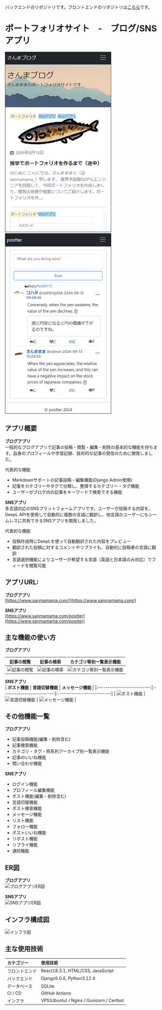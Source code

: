 バックエンドのリポジトリです。フロントエンドのリポジトリは<a href=https://github.com/sanmamama/portfolio_frontend>こちら</a>です。  

# ポートフォリオサイト　-　ブログ/SNSアプリ
![service_blog](https://github.com/sanmamama/portfolio_frontend/blob/main/public/images/readme/blog.png)　
![service_postter](https://github.com/sanmamama/portfolio_frontend/blob/main/public/images/readme/postter.png)

## アプリ概要
**ブログアプリ**  
一般的なブログアプリで記事の投稿・閲覧・編集・削除の基本的な機能を持ちます。自身のプロフィールや学習記録、技術的な記事の発信のために開発しました。

代表的な機能  
- Markdownサポートの記事投稿・編集機能(Django Admin使用)  
- 記事をカテゴリーやタグで分類し、整理するカテゴリー・タグ機能  
- ユーザーがブログ内の記事をキーワードで検索できる機能  

**SNSアプリ**  
多言語対応のSNSプラットフォームアプリです。ユーザーが投稿する内容を、DeepL APIを使用して自動的に複数の言語に翻訳し、他言語のユーザーにもシームレスに共有できるSNSアプリを開発しました。  

代表的な機能    
- 投稿作成時にDeepLを使って自動翻訳された内容をプレビュー  
- 翻訳された投稿に対するコメントやリプライも、自動的に投稿者の言語に翻訳  
- 言語選択機能によりユーザーが希望する言語（英語と日本語のみ対応）でフィードを閲覧可能  

## アプリURL:  
**ブログアプリ**  
[https://www.sanmamama.com/](https://www.sanmamama.com/)  

**SNSアプリ**  
[https://www.sanmamama.com/postter](https://www.sanmamama.com/postter)  

## 主な機能の使い方
**ブログアプリ**

|        **記事の閲覧**        |         **記事の検索**          |      **カテゴリ等別一覧表示機能**       |
|:---------------------------:|:--------------------------:|:---------------------------:|
| <img src="public/images/readme/view.gif" alt="記事の閲覧" width="200"> | <img src="public/images/readme/search.gif" alt="記事の検索" width="200"> | <img src="public/images/readme/listview.gif" alt="カテゴリ等別一覧表示機能" width="200"> |

**SNSアプリ**  
|        **ポスト機能**        |         **言語切替機能**          |      **メッセージ機能**       |
|:---------------------------:|:--------------------------:|:---------------------------:|
| <img src="public/images/readme/post.gif" alt="ポスト機能" width="200"> | <img src="public/images/readme/translate.gif" alt="言語切替機能" width="200"> | <img src="public/images/readme/message.gif" alt="メッセージ機能" width="200"> |

## その他機能一覧  
**ブログアプリ**  
- 記事投稿機能(編集・削除含む)
- 記事検索機能
- カテゴリ・タグ・時系列アーカイブ別一覧表示機能
- 記事のいいね機能
- 問い合わせ機能

**SNSアプリ**  
- ログイン機能
- プロフィール編集機能
- ポスト機能(編集・削除含む)
- 言語切替機能
- ポスト検索機能
- メッセージ機能
- リスト機能
- フォロー機能
- ポストいいね機能
- リポスト機能
- リプライ機能
- 通知機能

## ER図
**ブログアプリ**    
![ブログアプリER図](public/images/readme/blog_er.dio.drawio.png)    
  
**SNSアプリ**    
![SNSアプリER図](public/images/readme/postter_er.dio.drawio.png)    

## インフラ構成図
![インフラ図](public/images/readme/infra-image.png)

## 主な使用技術
| カテゴリー | 使用技術 | 
|:-----------|:------------|
| フロントエンド | React18.3.1, HTML/CSS, JavaScript | 
| バックエンド | Django5.0.6, Python3.12.4 |
| データベース | SQLite |
| CI / CD | GitHub Actions |
| インフラ | VPS(Ubuntu) / Nginx / Gunicorn / Certbot |


